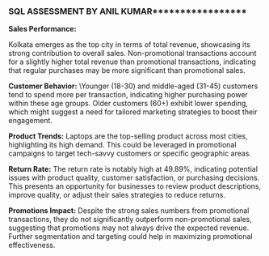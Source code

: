 ### SQL ASSESSMENT BY ANIL KUMAR*****************

**Sales Performance:**

Kolkata emerges as the top city in terms of total revenue, showcasing its strong contribution to overall sales.
Non-promotional transactions account for a slightly higher total revenue than promotional transactions, indicating that regular purchases may be more significant than promotional sales.

**Customer Behavior:**
\Younger (18-30) and middle-aged (31-45) customers tend to spend more per transaction, indicating higher purchasing power within these age groups. Older customers (60+) exhibit lower spending, which might suggest a need for tailored marketing strategies to boost their engagement.

**Product Trends:**
Laptops are the top-selling product across most cities, highlighting its high demand. This could be leveraged in promotional campaigns to target tech-savvy customers or specific geographic areas.

**Return Rate:**
The return rate is notably high at 49.89%, indicating potential issues with product quality, customer satisfaction, or purchasing decisions. This presents an opportunity for businesses to review product descriptions, improve quality, or adjust their sales strategies to reduce returns.

**Promotions Impact:**
Despite the strong sales numbers from promotional transactions, they do not significantly outperform non-promotional sales, suggesting that promotions may not always drive the expected revenue. Further segmentation and targeting could help in maximizing promotional effectiveness.
